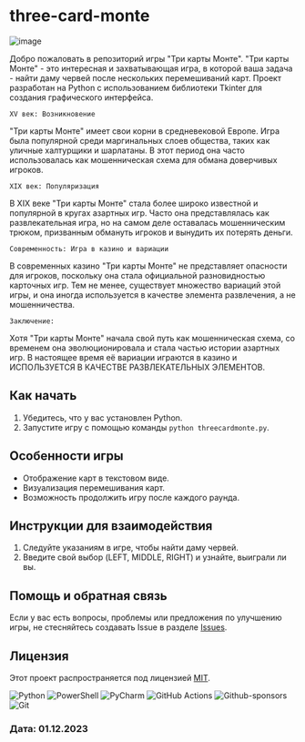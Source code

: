 # three-card-monte
![image](https://github.com/QuadDarv1ne/three-card-monte/assets/51045274/abda4c7d-a012-4a93-90d1-2297ec4a2b99)

Добро пожаловать в репозиторий игры "Три карты Монте".
"Три карты Монте" - это интересная и захватывающая игра, в которой ваша задача - найти даму червей после нескольких перемешиваний карт.
Проект разработан на Python с использованием библиотеки Tkinter для создания графического интерфейса.

`XV век: Возникновение`

"Три карты Монте" имеет свои корни в средневековой Европе.
Игра была популярной среди маргинальных слоев общества, таких как уличные халтурщики и шарлатаны.
В этот период она часто использовалась как мошенническая схема для обмана доверчивых игроков.

`XIX век: Популяризация`

В XIX веке "Три карты Монте" стала более широко известной и популярной в кругах азартных игр.
Часто она представлялась как развлекательная игра, но на самом деле оставалась мошенническим трюком, призванным обмануть игроков и вынудить их потерять деньги.

`Современность: Игра в казино и вариации`

В современных казино "Три карты Монте" не представляет опасности для игроков, поскольку она стала официальной разновидностью карточных игр.
Тем не менее, существует множество вариаций этой игры, и она иногда используется в качестве элемента развлечения, а не мошенничества.

`Заключение:`

Хотя "Три карты Монте" начала свой путь как мошенническая схема, со временем она эволюционировала и стала частью истории азартных игр.
В настоящее время её вариации играются в казино и ИСПОЛЬЗУЕТСЯ В КАЧЕСТВЕ РАЗВЛЕКАТЕЛЬНЫХ ЭЛЕМЕНТОВ.

## Как начать
1. Убедитесь, что у вас установлен Python.
2. Запустите игру с помощью команды `python threecardmonte.py`.

## Особенности игры
- Отображение карт в текстовом виде.
- Визуализация перемешивания карт.
- Возможность продолжить игру после каждого раунда.

## Инструкции для взаимодействия
1. Следуйте указаниям в игре, чтобы найти даму червей.
2. Введите свой выбор (LEFT, MIDDLE, RIGHT) и узнайте, выиграли ли вы.

## Помощь и обратная связь
Если у вас есть вопросы, проблемы или предложения по улучшению игры, не стесняйтесь создавать Issue в разделе [Issues](https://github.com/yourusername/threecardmonte/issues).

## Лицензия
Этот проект распространяется под лицензией [MIT](LICENSE).

![Python](https://img.shields.io/badge/python-3670A0?style=for-the-badge&logo=python&logoColor=ffdd54)
![PowerShell](https://img.shields.io/badge/PowerShell-%235391FE.svg?style=for-the-badge&logo=powershell&logoColor=white)
![PyCharm](https://img.shields.io/badge/pycharm-143?style=for-the-badge&logo=pycharm&logoColor=black&color=black&labelColor=green)
![GitHub Actions](https://img.shields.io/badge/github%20actions-%232671E5.svg?style=for-the-badge&logo=githubactions&logoColor=white)
![Github-sponsors](https://img.shields.io/badge/sponsor-30363D?style=for-the-badge&logo=GitHub-Sponsors&logoColor=#EA4AAA)
![Git](https://img.shields.io/badge/git-%23F05033.svg?style=for-the-badge&logo=git&logoColor=white)

### Дата: 01.12.2023
